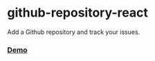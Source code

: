 # github-repository-react
Add a Github repository and track your issues.

### [Demo](https://priceless-booth-709baf.netlify.com/)
